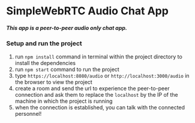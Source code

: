 # SimpleWebRTC Audio Chat App
##### This app is a peer-to-peer audio only chat app.
### Setup and run the project
1. run `npm install` command in terminal within the project directory to install the dependencies
2. run `npm start` command to run the project
3. type `https://localhost:8080/audio` or `http://localhost:3000/audio` in the browser to view the project
4. create a room and send the url to experience the peer-to-peer connection and ask them to replace the `localhost` by the IP of the machine in which the project is running 
5. when the connection is established, you can talk with the connected personnel!